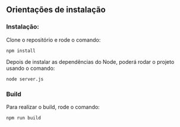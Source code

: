 ## Orientações de instalação

### Instalação:

Clone o repositório e rode o comando:

```
npm install
```

Depois de instalar as dependências do Node, poderá rodar o projeto usando o comando:

```
node server.js
```

### Build

Para realizar o build, rode o comando:

```
npm run build
```
